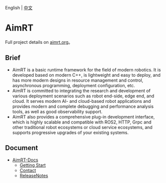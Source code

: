 English | [中文](README.zh_CN.md)

# AimRT


Full project details on [aimrt.org](https://aimrt.org/)。


## Brief

- AimRT is a basic runtime framework for the field of modern robotics. It is developed based on modern C++, is lightweight and easy to deploy, and has more modern designs in resource management and control, asynchronous programming, deployment configuration, etc.
- AimRT is committed to integrating the research and development of various deployment scenarios such as robot end-side, edge end, and cloud. It serves modern AI- and cloud-based robot applications and provides modern and complete debugging and performance analysis tools, as well as good observability support.
- AimRT also provides a comprehensive plug-in development interface, which is highly scalable and compatible with ROS2, HTTP, Grpc and other traditional robot ecosystems or cloud service ecosystems, and supports progressive upgrades of your existing systems.

## Document


- [AimRT-Docs](https://docs.aimrt.org/)
  - [Getting Start](https://docs.aimrt.org/tutorials/index.html)
  - [Contact](https://docs.aimrt.org/contact/index.html)
  - [ReleaseNotes](https://docs.aimrt.org/release_notes/index.html)
